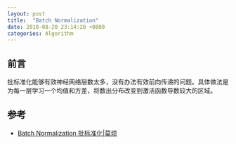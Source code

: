 ```yaml
---
layout: post
title:  "Batch Normalization"
date: 2018-08-20 23:14:28 +0800
categories: Algorithm 
---
```


## 前言

批标准化能够有效神经网络层数太多，没有办法有效前向传递的问题。具体做法是为每一层学习一个均值和方差，将数出分布改变到激活函数导数较大的区域。

## 参考
- [Batch Normalization 批标准化|莫烦](https://morvanzhou.github.io/tutorials/machine-learning/tensorflow/5-13-BN/)
